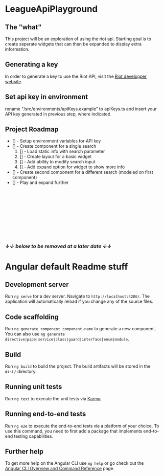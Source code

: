 # LeagueApiPlayground

## The "what"
This project will be an exploration of using the riot api. Starting goal is to create seperate widgets that can then be expanded to display extra information.

## Generating a key
In order to generate a key to use the Riot API, visit the [Riot developper website](https://developer.riotgames.com/). 

## Set api key in environment
rename "/src/environments/apiKeys.example" to apiKeys.ts and insert your API key generated in previous step, where indicated.


## Project Roadmap
<ul>
<li>[] - Setup environment variables for API key
<li>[] - Create component for a single search
  <ol>
    <li>[] - Load static info with search parameter
    <li>[] - Create layout for a basic widget
    <li>[] - Add ability to modify search input
    <li>[] - Add expand option for widget to show more info
  </ol>
<li>[] - Create second component for a different search (modeled on first component)
<li>[] - Play and expand further
</ul>


<br>
<br>
<br>
<br>
<br>
<br>
<br>
<br>
<br>

### *↓↓ below to be removed at a later date ↓↓*
# Angular default Readme stuff 


## Development server

Run `ng serve` for a dev server. Navigate to `http://localhost:4200/`. The application will automatically reload if you change any of the source files.

## Code scaffolding

Run `ng generate component component-name` to generate a new component. You can also use `ng generate directive|pipe|service|class|guard|interface|enum|module`.

## Build

Run `ng build` to build the project. The build artifacts will be stored in the `dist/` directory.

## Running unit tests

Run `ng test` to execute the unit tests via [Karma](https://karma-runner.github.io).

## Running end-to-end tests

Run `ng e2e` to execute the end-to-end tests via a platform of your choice. To use this command, you need to first add a package that implements end-to-end testing capabilities.

## Further help

To get more help on the Angular CLI use `ng help` or go check out the [Angular CLI Overview and Command Reference](https://angular.io/cli) page.

